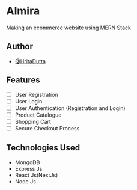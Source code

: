 # Almira

Making an ecommerce website using MERN Stack

## Author

- [@HritaDutta](https://www.github.com/Hrita-Dutta)


## Features

- [ ] User Registration 
- [ ] User Login
- [ ] User Authentication (Registration and Login)
- [ ] Product Catalogue
- [ ] Shopping Cart
- [ ] Secure Checkout Process

##

## Technologies Used

- MongoDB
- Express Js 
- React Js(NextJs)
- Node Js
